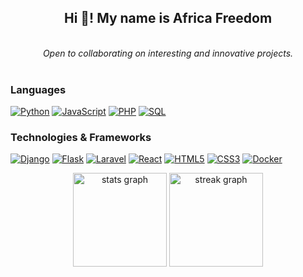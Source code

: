 <h2 align="center">Hi 👋! My name is Africa Freedom</h2>

 
<p align="center">
    <i>
  <br>
        Open to collaborating on interesting and innovative projects.<br>
    </i>
 <br>
</p>

### Languages
[![Python](https://img.shields.io/badge/python-black?style=for-the-badge&logo=python)](https://github.com/Jataz)
[![JavaScript](https://img.shields.io/badge/javascript-black?style=for-the-badge&logo=javascript)](https://github.com/Jataz)
[![PHP](https://img.shields.io/badge/php-black?style=for-the-badge&logo=php)](https://github.com/Jataz)
[![SQL](https://img.shields.io/badge/sql-black?style=for-the-badge&logo=mysql)](https://github.com/Jataz)
 
### Technologies & Frameworks
[![Django](https://img.shields.io/badge/django-black?style=for-the-badge&logo=django)](https://github.com/Jataz)
[![Flask](https://img.shields.io/badge/flask-black?style=for-the-badge&logo=flask)](https://github.com/Jataz)
[![Laravel](https://img.shields.io/badge/laravel-black?style=for-the-badge&logo=laravel)](https://github.com/Jataz)
[![React](https://img.shields.io/badge/react-black?style=for-the-badge&logo=react)](https://github.com/Jataz)
[![HTML5](https://img.shields.io/badge/html5-black?style=for-the-badge&logo=html5)](https://github.com/Jataz)
[![CSS3](https://img.shields.io/badge/css3-black?style=for-the-badge&logo=css3)](https://github.com/Jataz)
[![Docker](https://img.shields.io/badge/docker-black?style=for-the-badge&logo=docker)](https://github.com/Jataz)



<div align="center">
  <img src="https://github-readme-stats.vercel.app/api?username=Jataz&hide_title=false&hide_rank=false&show_icons=true&include_all_commits=true&count_private=true&disable_animations=false&theme=dark&locale=en&hide_border=false" height="150" alt="stats graph"  />
  <img src="https://streak-stats.demolab.com?user=Jataz&locale=en&mode=daily&theme=dracula&hide_border=false&border_radius=5" height="150" alt="streak graph"  />
</div>

###

<br clear="both">

###
